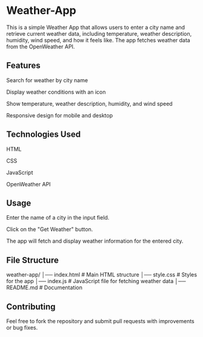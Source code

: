 # Weather-App
This is a simple Weather App that allows users to enter a city name and retrieve current weather data, including temperature, weather description, humidity, wind speed, and how it feels like. The app fetches weather data from the OpenWeather API.

## Features
Search for weather by city name

Display weather conditions with an icon

Show temperature, weather description, humidity, and wind speed

Responsive design for mobile and desktop

## Technologies Used
HTML

CSS

JavaScript

OpenWeather API

## Usage
Enter the name of a city in the input field.

Click on the "Get Weather" button.

The app will fetch and display weather information for the entered city.

## File Structure
weather-app/
│── index.html  # Main HTML structure
│── style.css   # Styles for the app
│── index.js    # JavaScript file for fetching weather data
│── README.md   # Documentation

## Contributing
Feel free to fork the repository and submit pull requests with improvements or bug fixes.
